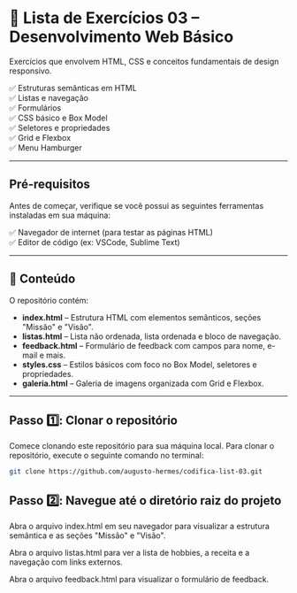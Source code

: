 # 🚀 Lista de Exercícios 03 – Desenvolvimento Web Básico

Exercícios que envolvem HTML, CSS e conceitos fundamentais de design responsivo.

✅ Estruturas semânticas em HTML  
✅ Listas e navegação  
✅ Formulários  
✅ CSS básico e Box Model  
✅ Seletores e propriedades  
✅ Grid e Flexbox  
✅ Menu Hamburger

---

## Pré-requisitos

Antes de começar, verifique se você possui as seguintes ferramentas instaladas em sua máquina:

✅ Navegador de internet (para testar as páginas HTML)  
✅ Editor de código (ex: VSCode, Sublime Text)

---

## 📂 Conteúdo

O repositório contém:

- **index.html** – Estrutura HTML com elementos semânticos, seções "Missão" e "Visão".
- **listas.html** – Lista não ordenada, lista ordenada e bloco de navegação.
- **feedback.html** – Formulário de feedback com campos para nome, e-mail e mais.
- **styles.css** – Estilos básicos com foco no Box Model, seletores e propriedades.
- **galeria.html** – Galeria de imagens organizada com Grid e Flexbox.

---

## Passo 1️⃣: Clonar o repositório

Comece clonando este repositório para sua máquina local. Para clonar o repositório, execute o seguinte comando no terminal:

```bash
git clone https://github.com/augusto-hermes/codifica-list-03.git
```

## Passo 2️⃣: Navegue até o diretório raiz do projeto

Abra o arquivo index.html em seu navegador para visualizar a estrutura semântica e as seções "Missão" e "Visão".

Abra o arquivo listas.html para ver a lista de hobbies, a receita e a navegação com links externos.

Abra o arquivo feedback.html para visualizar o formulário de feedback.
